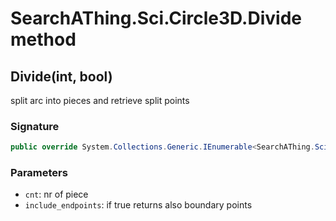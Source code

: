 # SearchAThing.Sci.Circle3D.Divide method
## Divide(int, bool)
split arc into pieces and retrieve split points

### Signature
```csharp
public override System.Collections.Generic.IEnumerable<SearchAThing.Sci.Vector3D> Divide(int cnt, bool include_endpoints = False)
```
### Parameters
- `cnt`: nr of piece
- `include_endpoints`: if true returns also boundary points

